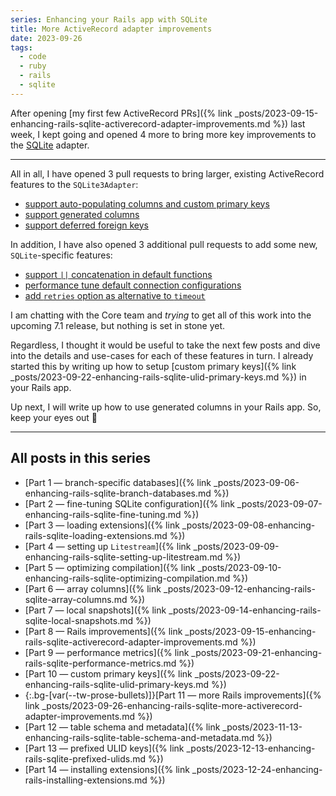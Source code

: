 ```yaml
---
series: Enhancing your Rails app with SQLite
title: More ActiveRecord adapter improvements
date: 2023-09-26
tags:
  - code
  - ruby
  - rails
  - sqlite
---
```


After opening [my first few ActiveRecord PRs]({% link _posts/2023-09-15-enhancing-rails-sqlite-activerecord-adapter-improvements.md %}) last week, I kept going and opened 4 more to bring more key improvements to the [SQLite](https://www.sqlite.org/index.html) adapter.

<!--/summary-->

- - -

All in all, I have opened 3 pull requests to bring larger, existing ActiveRecord features to the `SQLite3Adapter`:

* [support auto-populating columns and custom primary keys](https://github.com/rails/rails/pull/49290)
* [support generated columns](https://github.com/rails/rails/pull/49346)
* [support deferred foreign keys](https://github.com/rails/rails/pull/49376)

In addition, I have also opened 3 additional pull requests to add some new, `SQLite`-specific features:

* [support `||` concatenation in default functions](https://github.com/rails/rails/pull/49287)
* [performance tune default connection configurations](https://github.com/rails/rails/pull/49349)
* [add `retries` option as alternative to `timeout`](https://github.com/rails/rails/pull/49352)

I am chatting with the Core team and _trying_ to get all of this work into the upcoming 7.1 release, but nothing is set in stone yet.

Regardless, I thought it would be useful to take the next few posts and dive into the details and use-cases for each of these features in turn. I already started this by writing up how to setup [custom primary keys]({% link _posts/2023-09-22-enhancing-rails-sqlite-ulid-primary-keys.md %}) in your Rails app.

Up next, I will write up how to use generated columns in your Rails app. So, keep your eyes out 👀

- - -

## All posts in this series

* [Part 1 — branch-specific databases]({% link _posts/2023-09-06-enhancing-rails-sqlite-branch-databases.md %})
* [Part 2 — fine-tuning SQLite configuration]({% link _posts/2023-09-07-enhancing-rails-sqlite-fine-tuning.md %})
* [Part 3 — loading extensions]({% link _posts/2023-09-08-enhancing-rails-sqlite-loading-extensions.md %})
* [Part 4 — setting up `Litestream`]({% link _posts/2023-09-09-enhancing-rails-sqlite-setting-up-litestream.md %})
* [Part 5 — optimizing compilation]({% link _posts/2023-09-10-enhancing-rails-sqlite-optimizing-compilation.md %})
* [Part 6 — array columns]({% link _posts/2023-09-12-enhancing-rails-sqlite-array-columns.md %})
* [Part 7 — local snapshots]({% link _posts/2023-09-14-enhancing-rails-sqlite-local-snapshots.md %})
* [Part 8 — Rails improvements]({% link _posts/2023-09-15-enhancing-rails-sqlite-activerecord-adapter-improvements.md %})
* [Part 9 — performance metrics]({% link _posts/2023-09-21-enhancing-rails-sqlite-performance-metrics.md %})
* [Part 10 — custom primary keys]({% link _posts/2023-09-22-enhancing-rails-sqlite-ulid-primary-keys.md %})
* {:.bg-[var(--tw-prose-bullets)]}[Part 11 — more Rails improvements]({% link _posts/2023-09-26-enhancing-rails-sqlite-more-activerecord-adapter-improvements.md %})
* [Part 12 — table schema and metadata]({% link _posts/2023-11-13-enhancing-rails-sqlite-table-schema-and-metadata.md %})
* [Part 13 — prefixed ULID keys]({% link _posts/2023-12-13-enhancing-rails-sqlite-prefixed-ulids.md %})
* [Part 14 — installing extensions]({% link _posts/2023-12-24-enhancing-rails-installing-extensions.md %})
